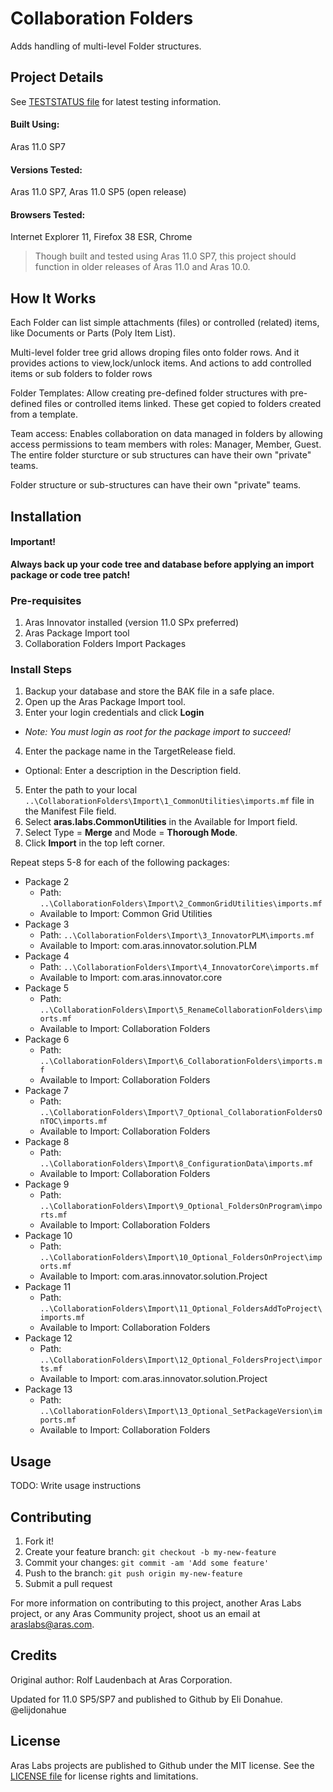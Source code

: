 # Collaboration Folders

Adds handling of multi-level Folder structures.

## Project Details

See [TESTSTATUS file](./TESTSTATUS.md) for latest testing information.

#### Built Using:
Aras 11.0 SP7

#### Versions Tested:
Aras 11.0 SP7, Aras 11.0 SP5 (open release)

#### Browsers Tested:
Internet Explorer 11, Firefox 38 ESR, Chrome

> Though built and tested using Aras 11.0 SP7, this project should function in older releases of Aras 11.0 and Aras 10.0.

## How It Works

Each Folder can list simple attachments (files) or controlled (related) items, like Documents or Parts (Poly Item List).

Multi-level folder tree grid allows droping files onto folder rows. And it provides actions to view,lock/unlock items. And actions to add controlled items or sub folders to folder rows

Folder Templates: Allow creating pre-defined folder structures with pre-defined files or controlled items linked. These get copied to folders created from a template.

Team access: Enables collaboration on data managed in folders by allowing access permissions to team members with roles: Manager, Member, Guest. The entire folder sturcture or sub structures can have their own "private" teams.

Folder structure or sub-structures can have their own "private" teams.

## Installation

#### Important!
**Always back up your code tree and database before applying an import package or code tree patch!**

### Pre-requisites

1. Aras Innovator installed (version 11.0 SPx preferred)
2. Aras Package Import tool
3. Collaboration Folders Import Packages

### Install Steps

1. Backup your database and store the BAK file in a safe place.
2. Open up the Aras Package Import tool.
3. Enter your login credentials and click **Login**
  * _Note: You must login as root for the package import to succeed!_
4. Enter the package name in the TargetRelease field.
  * Optional: Enter a description in the Description field.
5. Enter the path to your local `..\CollaborationFolders\Import\1_CommonUtilities\imports.mf` file in the Manifest File field.
6. Select **aras.labs.CommonUtilities** in the Available for Import field.
7. Select Type = **Merge** and Mode = **Thorough Mode**.
8. Click **Import** in the top left corner.

Repeat steps 5-8 for each of the following packages:

* Package 2
  * Path: `..\CollaborationFolders\Import\2_CommonGridUtilities\imports.mf`
  * Available to Import: Common Grid Utilities
* Package 3
  * Path: `..\CollaborationFolders\Import\3_InnovatorPLM\imports.mf`
  * Available to Import: com.aras.innovator.solution.PLM
* Package 4
  * Path: `..\CollaborationFolders\Import\4_InnovatorCore\imports.mf`
  * Available to Import: com.aras.innovator.core
* Package 5
  * Path: `..\CollaborationFolders\Import\5_RenameCollaborationFolders\imports.mf`
  * Available to Import: Collaboration Folders
* Package 6
  * Path: `..\CollaborationFolders\Import\6_CollaborationFolders\imports.mf`
  * Available to Import: Collaboration Folders
* Package 7
  * Path: `..\CollaborationFolders\Import\7_Optional_CollaborationFoldersOnTOC\imports.mf`
  * Available to Import: Collaboration Folders
* Package 8
  * Path: `..\CollaborationFolders\Import\8_ConfigurationData\imports.mf`
  * Available to Import: Collaboration Folders
* Package 9
  * Path: `..\CollaborationFolders\Import\9_Optional_FoldersOnProgram\imports.mf`
  * Available to Import: Collaboration Folders
* Package 10
  * Path: `..\CollaborationFolders\Import\10_Optional_FoldersOnProject\imports.mf`
  * Available to Import: com.aras.innovator.solution.Project
* Package 11
  * Path: `..\CollaborationFolders\Import\11_Optional_FoldersAddToProject\imports.mf`
  * Available to Import: Collaboration Folders
* Package 12
  * Path: `..\CollaborationFolders\Import\12_Optional_FoldersProject\imports.mf`
  * Available to Import: com.aras.innovator.solution.Project
* Package 13
  * Path: `..\CollaborationFolders\Import\13_Optional_SetPackageVersion\imports.mf`
  * Available to Import: Collaboration Folders

## Usage

TODO: Write usage instructions

## Contributing

1. Fork it!
2. Create your feature branch: `git checkout -b my-new-feature`
3. Commit your changes: `git commit -am 'Add some feature'`
4. Push to the branch: `git push origin my-new-feature`
5. Submit a pull request

For more information on contributing to this project, another Aras Labs project, or any Aras Community project, shoot us an email at araslabs@aras.com.

## Credits

Original author: Rolf Laudenbach at Aras Corporation.

Updated for 11.0 SP5/SP7 and published to Github by Eli Donahue. @elijdonahue

## License

Aras Labs projects are published to Github under the MIT license. See the [LICENSE file](./LICENSE.md) for license rights and limitations.

